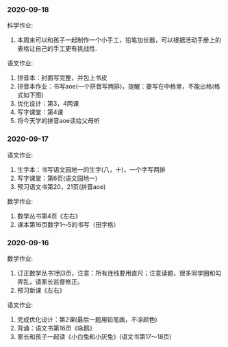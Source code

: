<!---
markmeta_author: wongoo
markmeta_date: 2020-02-13
markmeta_title: 2020 家庭作业
markmeta_categories: 小学
markmeta_tags: 书图,教育
-->

### 2020-09-18

科学作业:
1. 本周末可以和孩子一起制作一个小手工，铅笔加长器，可以根据活动手册上的表格让自己的手工更有挑战性.

语文作业:
1. 拼音本：封面写完整，并包上书皮
2. 拼音本作业：书写aoe(一个拼音写两排)，提醒：要写在中格里，不能出格(格式如下图)
3. 优化设计：第3，4两课
4. 写字课堂：第4课
5. 将今天学的拼音aoe读给父母听

### 2020-09-17
语文作业: 
1. 生字本：书写语文园地一的生字(八，十)，一个字写两排
2. 写字课堂：第6页(语文园地一)
3. 预习语文书第20，21页(拼音aoe)

数学作业:
1. 数学丛书第4页《左右》
2. 课本第16页数字1～5的书写（田字格）

### 2020-09-16

数学作业:
1. 订正数学丛书1到3页，注意：所有连线要用直尺；注意读题，很多同学圈和勾弄乱，请家长监督修正。
2. 预习新课《左右》

语文作业:
1. 完成优化设计：第2课(最后一题用铅笔画，不涂颜色)
2. 背诵：语文书第16页《咏鹅》
3. 家长和孩子一起读《小白兔和小灰兔》(语文书第17～18页)

